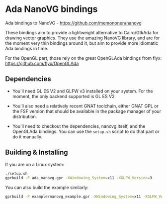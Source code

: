 Ada NanoVG bindings
===================

Ada bindings to NanoVG - https://github.com/memononen/nanovg

These bindings aim to provide a lightweight alternative to Cairo/GtkAda for
drawing vector graphics. They use the amazing NanoVG library, and are for the
moment very thin bindings around it, but aim to provide more idiomatic Ada
bindings in time.

For the OpenGL part, those rely on the great OpenGLAda bindings from flyx:
https://github.com/flyx/OpenGLAda

Dependencies
------------

- You'll need GL ES V2 and GLFW v3 installed on your system. For the moment,
  the only backend supported is GL ES V2.

- You'll also need a relatively recent GNAT toolchain, either GNAT GPL or the
  FSF version that should be available in the package manager of your
  distribution.

- You'll need to checkout the dependencies, nanovg itself, and the OpenGLAda
  bindings. You can use the `setup.sh` script to do that part or do it
  manually.

Building & Installing
---------------------

If you are on a Linux system:

~~~bash
./setup.sh
gprbuild -P ada_nanovg.gpr -XWindowing_System=x11 -XGLFW_Version=3
~~~

You can also build the example similarly:

~~~bash
gprbuild -P example/nanovg_example.gpr -XWindowing_System=x11 -XGLFW_Version=3
~~~
